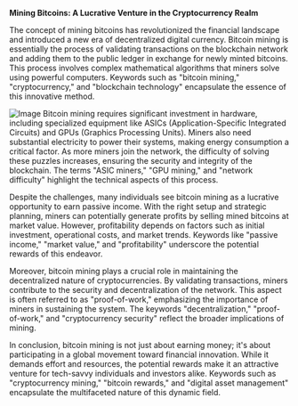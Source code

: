 **Mining Bitcoins: A Lucrative Venture in the Cryptocurrency Realm**

The concept of mining bitcoins has revolutionized the financial landscape and introduced a new era of decentralized digital currency. Bitcoin mining is essentially the process of validating transactions on the blockchain network and adding them to the public ledger in exchange for newly minted bitcoins. This process involves complex mathematical algorithms that miners solve using powerful computers. Keywords such as "bitcoin mining," "cryptocurrency," and "blockchain technology" encapsulate the essence of this innovative method.


![Image](https://github.com/user-attachments/assets/31692037-0104-4703-abd1-696b6a7dd41b)
Bitcoin mining requires significant investment in hardware, including specialized equipment like ASICs (Application-Specific Integrated Circuits) and GPUs (Graphics Processing Units). Miners also need substantial electricity to power their systems, making energy consumption a critical factor. As more miners join the network, the difficulty of solving these puzzles increases, ensuring the security and integrity of the blockchain. The terms "ASIC miners," "GPU mining," and "network difficulty" highlight the technical aspects of this process.

Despite the challenges, many individuals see bitcoin mining as a lucrative opportunity to earn passive income. With the right setup and strategic planning, miners can potentially generate profits by selling mined bitcoins at market value. However, profitability depends on factors such as initial investment, operational costs, and market trends. Keywords like "passive income," "market value," and "profitability" underscore the potential rewards of this endeavor.

Moreover, bitcoin mining plays a crucial role in maintaining the decentralized nature of cryptocurrencies. By validating transactions, miners contribute to the security and decentralization of the network. This aspect is often referred to as "proof-of-work," emphasizing the importance of miners in sustaining the system. The keywords "decentralization," "proof-of-work," and "cryptocurrency security" reflect the broader implications of mining.

In conclusion, bitcoin mining is not just about earning money; it's about participating in a global movement toward financial innovation. While it demands effort and resources, the potential rewards make it an attractive venture for tech-savvy individuals and investors alike. Keywords such as "cryptocurrency mining," "bitcoin rewards," and "digital asset management" encapsulate the multifaceted nature of this dynamic field.